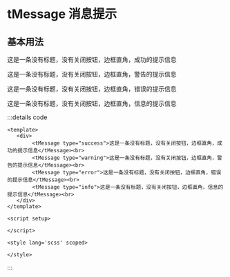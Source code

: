 # tMessage 消息提示

## 基本用法
<tMessage type="success">这是一条没有标题，没有关闭按钮，边框直角，成功的提示信息</tMessage><br>

<tMessage type="warning">这是一条没有标题，没有关闭按钮，边框直角，警告的提示信息</tMessage><br>

<tMessage type="error">这是一条没有标题，没有关闭按钮，边框直角，错误的提示信息</tMessage><br>

<tMessage type="info">这是一条没有标题，没有关闭按钮，边框直角，信息的提示信息</tMessage><br>

:::details code 
```vue
<template>
   <div>
        <tMessage type="success">这是一条没有标题，没有关闭按钮，边框直角，成功的提示信息</tMessage><br>
        <tMessage type="warning">这是一条没有标题，没有关闭按钮，边框直角，警告的提示信息</tMessage><br>
        <tMessage type="error">这是一条没有标题，没有关闭按钮，边框直角，错误的提示信息</tMessage><br>
        <tMessage type="info">这是一条没有标题，没有关闭按钮，边框直角，信息的提示信息</tMessage><br>
   </div>
</template>

<script setup>

</script>

<style lang='scss' scoped>

</style>
```
:::

<script setup> 
    import tMessage from '../../packages/message/index.vue'
</script>